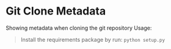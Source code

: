 # Git Clone Metadata
Showing metadata when cloning the git repository
Usage:
> Install the requirements package
> by run:
> ``python setup.py``
